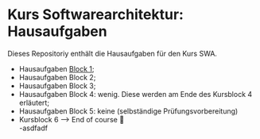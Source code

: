 # Kurs Softwarearchitektur: Hausaufgaben
Dieses Repositoriy enthält die Hausaufgaben für den Kurs SWA.

- Hausaufgaben [Block 1](https://github.com/bjoernmichels/SWA-Hausaufgaben/blob/main/block1.md);
- Hausaufgaben Block 2; 
- Hausaufgaben Block 3;
- Hausaufgaben Block 4: wenig. Diese werden am Ende des Kursblock 4 erläutert;
- Hausaufgaben Block 5: keine (selbständige Prüfungsvorbereitung)
- Kursblock 6 --> End of course :partying_face:
<br> -asdfadf
